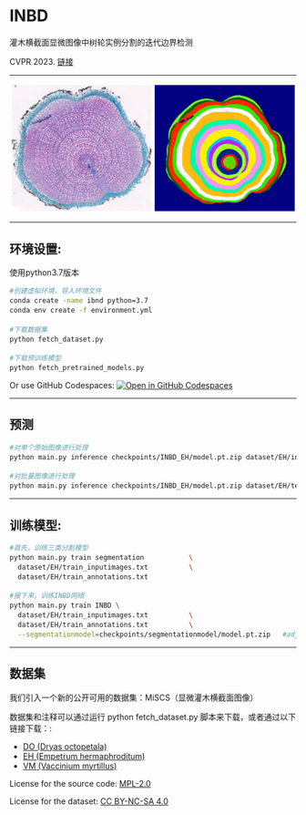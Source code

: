 # INBD
灌木横截面显微图像中树轮实例分割的迭代边界检测

CVPR 2023. [链接](https://openaccess.thecvf.com/content/CVPR2023/html/Gillert_Iterative_Next_Boundary_Detection_for_Instance_Segmentation_of_Tree_Rings_CVPR_2023_paper.html)

***

<img src="assets/example0.jpg" alt="Example input image and detected tree rings"/>

***

## 环境设置:

使用python3.7版本

```bash
#创建虚拟环境，导入环境文件
conda create -name ibnd python=3.7
conda env create -f environment.yml

#下载数据集
python fetch_dataset.py

#下载预训练模型
python fetch_pretrained_models.py
```

Or use GitHub Codespaces: [![Open in GitHub Codespaces](https://github.com/codespaces/badge.svg)](https://github.com/codespaces/new?hide_repo_select=true&ref=dev&repo=574937325&machine=standardLinux32gb&location=WestEurope)

***



## 预测

```bash
#对单个原始图像进行处理
python main.py inference checkpoints/INBD_EH/model.pt.zip dataset/EH/inputimages/EH_0033.jpg

#对批量图像进行处理
python main.py inference checkpoints/INBD_EH/model.pt.zip dataset/EH/test_inputimages.txt
```

***


## 训练模型:


```bash
#首先，训练三类分割模型
python main.py train segmentation           \
  dataset/EH/train_inputimages.txt          \
  dataset/EH/train_annotations.txt

#接下来，训练INBD网络
python main.py train INBD \
  dataset/EH/train_inputimages.txt          \
  dataset/EH/train_annotations.txt          \
  --segmentationmodel=checkpoints/segmentationmodel/model.pt.zip   #adjust path
```



***

## 数据集

我们引入一个新的公开可用的数据集：MiSCS（显微灌木横截面图像）

数据集和注释可以通过运行 python fetch_dataset.py 脚本来下载，或者通过以下链接下载：:
- [DO (Dryas octopetala)](https://github.com/alexander-g/INBD/releases/download/dataset_v1/DO_v1.zip)
- [EH (Empetrum hermaphroditum)](https://github.com/alexander-g/INBD/releases/download/dataset_v1/EH_v1.zip)
- [VM (Vaccinium myrtillus)](https://github.com/alexander-g/INBD/releases/download/dataset_v1/VM_v1.zip)





License for the source code: [MPL-2.0](https://github.com/alexander-g/INBD/blob/master/LICENSE)

License for the dataset: [CC BY-NC-SA 4.0](https://creativecommons.org/licenses/by-nc-sa/4.0/)



